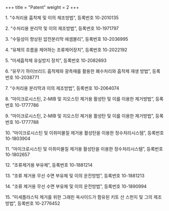 +++
title = "Patent"
weight = 2
+++

&#8291;1. “수처리용 흡착제 및 이의 제조방법“, 등록번호 10-2010135


&#8291;2. “수처리용 분리막 및 이의 제조방법”, 등록번호 10-1971797


&#8291;3. “수밀성이 향상된 압전분리막 에셈블리”, 등록번호 10-2036995


&#8291;4. “유체의 흐름을 제어하는 조류제어장치”, 등록번호 10-2022192


&#8291;5. “미세흡착제 유실방지 장치”, 등록번호 10-2082693


&#8291;6. “유무기 하이브리드 흡착제와 광촉매를 활용한 폐수처리와 흡착제 재생 방법”, 등록번호 10-2038771


&#8291;7. “수처리용 분리막과 이의 제조방법”, 등록번호 10-2064074


&#8291;8. “마이크로시스틴, 2-MIB 및 지오스민 제거용 활성탄 및 이를 이용한 제거방법”, 등록번호 10-1777786


&#8291;9. “마이크로시스틴, 2-MIB 및 지오스민 제거용 활성탄 및 이를 이용한 제거방법”, 등록번호 10-1777788


&#8291;10. “마이크로시스틴 및 이취미물질 제거용 활성탄을 이용한 정수처리시스템”, 등록번호 10-1803904


&#8291;11. “마이크로시스틴 및 이취미물질 제거용 활성탄을 이용한 정수처리시스템”, 등록번호 10-1802657


&#8291;12. “조류제거용 부유체”, 등록번호 10-1881214


&#8291;13. “조류 제거용 무선 수면 부유체 및 이의 운전방법”, 등록번호 10-1881213


&#8291;14. “조류 제거용 무선 수면 부유체 및 이의 운전방법”, 등록번호 10-1890994


&#8291;15. “미세플라스틱 제거를 위한 그래핀 옥사이드가 함유된 키토 산 스펀지 및 그의 제조방법”, 등록번호 10-2776452
